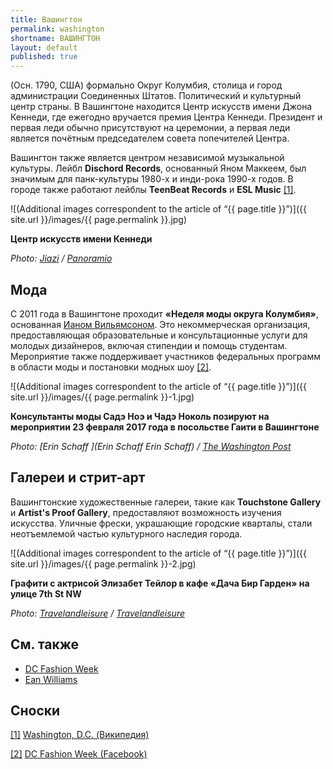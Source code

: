 ```yaml
---
title: Вашингтон
permalink: washington
shortname: ВАШИНГТОН
layout: default
published: true
---
```


(Осн. 1790, США) формально Округ Колумбия, столица и город администрации Соединенных Штатов. Политический и культурный центр страны. В Вашингтоне находится Центр искусств имени Джона Кеннеди, где ежегодно вручается премия Центра Кеннеди. Президент и первая леди обычно присутствуют на церемонии, а первая леди является почётным председателем совета попечителей Центра.

Вашингтон также является центром независимой музыкальной культуры. Лейбл **Dischord Records**, основанный Яном Маккеем, был значимым для панк-культуры 1980-х и инди-рока 1990-х годов. В городе также работают лейблы **TeenBeat Records** и **ESL Music** <span id="a1">[\[1\]](#f1)</span>.

![(Additional images correspondent to the article of “{{ page.title }}”)]({{ site.url }}/images/{{ page.permalink }}.jpg)

**Центр искусств имени Кеннеди**

*Photo: [Jiazi](jiazi) / [Panoramio ](jiazi)*

## Мода

С 2011 года в Вашингтоне проходит **«Неделя моды округа Колумбия»**, основанная [Ианом Вильямсоном](williams-ean). Это некоммерческая организация, предоставляющая образовательные и консультационные услуги для молодых дизайнеров, включая стипендии и помощь студентам. Мероприятие также поддерживает участников федеральных программ в области моды и постановки модных шоу <span id="a2">[\[2\]](#f2)</span>.

![(Additional images correspondent to the article of “{{ page.title }}”)]({{ site.url }}/images/{{ page.permalink }}-1.jpg)

**Консультанты моды Садэ Ноэ и Чадэ Ноколь позируют на мероприятии 23 февраля 2017 года в посольстве Гаити в Вашингтоне**

*Photo: [Erin Schaff ](Erin Schaff Erin Schaff) / [The Washington Post](https://www.washingtonpost.com)*

## Галереи и стрит-арт

Вашингтонские художественные галереи, такие как **Touchstone Gallery** и **Artist's Proof Gallery**, предоставляют возможность изучения искусства. Уличные фрески, украшающие городские кварталы, стали неотъемлемой частью культурного наследия города.

![(Additional images correspondent to the article of “{{ page.title }}”)]({{ site.url }}/images/{{ page.permalink }}-2.jpg)

**Графити с актрисой Элизабет Тейлор в кафе «Дача Бир Гарден» на улице 7th St NW**

*Photo: [Travelandleisure](travelandleisure) / [Travelandleisure](travelandleisure)*

## См. также

+ [DC Fashion Week](dc-fachion-week)
+ [Ean Williams](williams-ean)

## Сноски

[[1]](#a1) <span id="f1"></span> [Washington, D.C. (Википедия)](https://en.wikipedia.org/wiki/Washington,_D.C.)

[[2]](#a2) <span id="f2"></span> [DC Fashion Week (Facebook)](https://www.facebook.com/dcfashionweek/)

